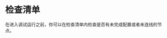 # 检查清单

在进入调试运行之前，你可以在检查清单内检查是否有未完成配置或者未连线的节点。

<figure><img src="https://assets-docs.dify.ai//img/zh_CN/debug-and-preview/ac6525853b60138a5a3b048db58d32db.webp" alt=""><figcaption></figcaption></figure>

